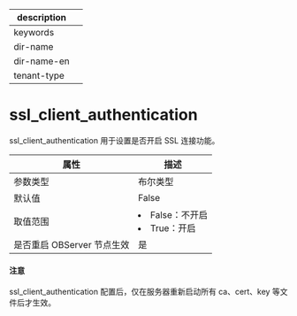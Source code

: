 |description||
|---|---|
|keywords||
|dir-name||
|dir-name-en||
|tenant-type||

# ssl_client_authentication 


ssl_client_authentication 用于设置是否开启 SSL 连接功能。


|      **属性**      |                                                    **描述**                                                     |
|------------------|---------------------------------------------------------------------------------------------------------------|
| 参数类型             | 布尔类型                       |
| 默认值              | False                      |
| 取值范围             | <li> False：不开启   <li> True：开启    |
| 是否重启 OBServer 节点生效 | 是                          |


  <main id="notice" type='notice'>
    <h4>注意</h4>
    <p>ssl_client_authentication 配置后，仅在服务器重新启动所有 ca、cert、key 等文件后才生效。</p>
  </main>
